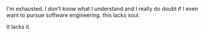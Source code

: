 I'm exhausted. I don't know what I understand and I really do doubt if I even want to pursue software engineering.
this lacks soul.

It lacks it.

